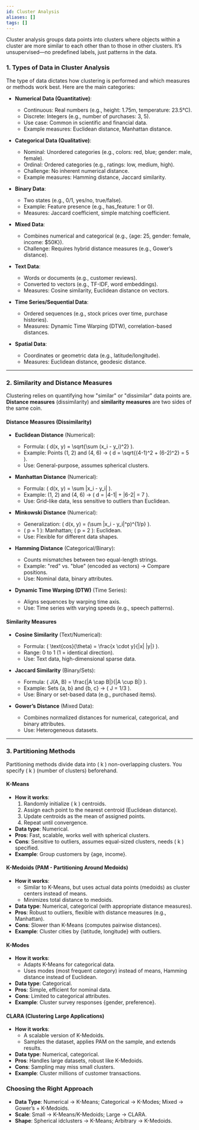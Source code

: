```yaml
---
id: Cluster Analysis
aliases: []
tags: []
---
```


Cluster analysis groups data points into clusters where objects within a cluster are more similar to each other than to those in other clusters. It’s unsupervised—no predefined labels, just patterns in the data.
### 1. Types of Data in Cluster Analysis
The type of data dictates how clustering is performed and which measures or methods work best. Here are the main categories:

- **Numerical Data (Quantitative)**:
  - Continuous: Real numbers (e.g., height: 1.75m, temperature: 23.5°C).
  - Discrete: Integers (e.g., number of purchases: 3, 5).
  - Use case: Common in scientific and financial data.
  - Example measures: Euclidean distance, Manhattan distance.

- **Categorical Data (Qualitative)**:
  - Nominal: Unordered categories (e.g., colors: red, blue; gender: male, female).
  - Ordinal: Ordered categories (e.g., ratings: low, medium, high).
  - Challenge: No inherent numerical distance.
  - Example measures: Hamming distance, Jaccard similarity.

- **Binary Data**:
  - Two states (e.g., 0/1, yes/no, true/false).
  - Example: Feature presence (e.g., has_feature: 1 or 0).
  - Measures: Jaccard coefficient, simple matching coefficient.

- **Mixed Data**:
  - Combines numerical and categorical (e.g., {age: 25, gender: female, income: $50K}).
  - Challenge: Requires hybrid distance measures (e.g., Gower’s distance).

- **Text Data**:
  - Words or documents (e.g., customer reviews).
  - Converted to vectors (e.g., TF-IDF, word embeddings).
  - Measures: Cosine similarity, Euclidean distance on vectors.

- **Time Series/Sequential Data**:
  - Ordered sequences (e.g., stock prices over time, purchase histories).
  - Measures: Dynamic Time Warping (DTW), correlation-based distances.

- **Spatial Data**:
  - Coordinates or geometric data (e.g., latitude/longitude).
  - Measures: Euclidean distance, geodesic distance.
---
### 2. Similarity and Distance Measures
Clustering relies on quantifying how "similar" or "dissimilar" data points are. **Distance measures** (dissimilarity) and **similarity measures** are two sides of the same coin.

#### Distance Measures (Dissimilarity)
- **Euclidean Distance** (Numerical):
  - Formula: \( d(x, y) = \sqrt{\sum (x_i - y_i)^2} \).
  - Example: Points (1, 2) and (4, 6) → \( d = \sqrt{(4-1)^2 + (6-2)^2} = 5 \).
  - Use: General-purpose, assumes spherical clusters.

- **Manhattan Distance** (Numerical):
  - Formula: \( d(x, y) = \sum |x_i - y_i| \).
  - Example: (1, 2) and (4, 6) → \( d = |4-1| + |6-2| = 7 \).
  - Use: Grid-like data, less sensitive to outliers than Euclidean.

- **Minkowski Distance** (Numerical):
  - Generalization: \( d(x, y) = (\sum |x_i - y_i|^p)^{1/p} \).
  - \( p = 1 \): Manhattan; \( p = 2 \): Euclidean.
  - Use: Flexible for different data shapes.

- **Hamming Distance** (Categorical/Binary):
  - Counts mismatches between two equal-length strings.
  - Example: "red" vs. "blue" (encoded as vectors) → Compare positions.
  - Use: Nominal data, binary attributes.

- **Dynamic Time Warping (DTW)** (Time Series):
  - Aligns sequences by warping time axis.
  - Use: Time series with varying speeds (e.g., speech patterns).

#### Similarity Measures
- **Cosine Similarity** (Text/Numerical):
  - Formula: \( \text{cos}(\theta) = \frac{x \cdot y}{|x| |y|} \).
  - Range: 0 to 1 (1 = identical direction).
  - Use: Text data, high-dimensional sparse data.

- **Jaccard Similarity** (Binary/Sets):
  - Formula: \( J(A, B) = \frac{|A \cap B|}{|A \cup B|} \).
  - Example: Sets {a, b} and {b, c} → \( J = 1/3 \).
  - Use: Binary or set-based data (e.g., purchased items).

- **Gower’s Distance** (Mixed Data):
  - Combines normalized distances for numerical, categorical, and binary attributes.
  - Use: Heterogeneous datasets.
---
### 3. Partitioning Methods
Partitioning methods divide data into \( k \) non-overlapping clusters. You specify \( k \) (number of clusters) beforehand.

#### K-Means
- **How it works**:
  1. Randomly initialize \( k \) centroids.
  2. Assign each point to the nearest centroid (Euclidean distance).
  3. Update centroids as the mean of assigned points.
  4. Repeat until convergence.
- **Data type**: Numerical.
- **Pros**: Fast, scalable, works well with spherical clusters.
- **Cons**: Sensitive to outliers, assumes equal-sized clusters, needs \( k \) specified.
- **Example**: Group customers by {age, income}.

#### K-Medoids (PAM - Partitioning Around Medoids)
- **How it works**:
  - Similar to K-Means, but uses actual data points (medoids) as cluster centers instead of means.
  - Minimizes total distance to medoids.
- **Data type**: Numerical, categorical (with appropriate distance measures).
- **Pros**: Robust to outliers, flexible with distance measures (e.g., Manhattan).
- **Cons**: Slower than K-Means (computes pairwise distances).
- **Example**: Cluster cities by {latitude, longitude} with outliers.

#### K-Modes
- **How it works**:
  - Adapts K-Means for categorical data.
  - Uses modes (most frequent category) instead of means, Hamming distance instead of Euclidean.
- **Data type**: Categorical.
- **Pros**: Simple, efficient for nominal data.
- **Cons**: Limited to categorical attributes.
- **Example**: Cluster survey responses {gender, preference}.

#### CLARA (Clustering Large Applications)
- **How it works**:
  - A scalable version of K-Medoids.
  - Samples the dataset, applies PAM on the sample, and extends results.
- **Data type**: Numerical, categorical.
- **Pros**: Handles large datasets, robust like K-Medoids.
- **Cons**: Sampling may miss small clusters.
- **Example**: Cluster millions of customer transactions.

### Choosing the Right Approach
- **Data Type**: Numerical → K-Means; Categorical → K-Modes; Mixed → Gower’s + K-Medoids.
- **Scale**: Small → K-Means/K-Medoids; Large → CLARA.
- **Shape**: Spherical idclusters → K-Means; Arbitrary → K-Medoids.
